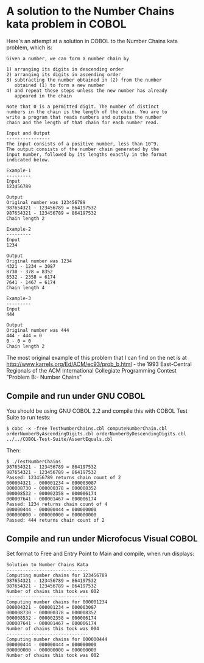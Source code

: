 # A solution to the Number Chains kata problem in COBOL

Here's an attempt at a solution in COBOL to the Number Chains kata problem, which is:

```
Given a number, we can form a number chain by

1) arranging its digits in descending order
2) arranging its digits in ascending order
3) subtracting the number obtained in (2) from the number
   obtained (1) to form a new number
4) and repeat these steps unless the new number has already
   appeared in the chain

Note that 0 is a permitted digit. The number of distinct
numbers in the chain is the length of the chain. You are to
write a program that reads numbers and outputs the number
chain and the length of that chain for each number read.

Input and Output
----------------
The input consists of a positive number, less than 10^9.
The output consists of the number chain generated by the
input number, followed by its lengths exactly in the format
indicated below.

Example-1
---------
Input
123456789

Output
Original number was 123456789
987654321 - 123456789 = 864197532
987654321 - 123456789 = 864197532
Chain length 2

Example-2
---------
Input
1234

Output
Original number was 1234
4321 - 1234 = 3087
8730 - 378 = 8352
8532 - 2358 = 6174
7641 - 1467 = 6174
Chain length 4

Example-3
---------
Input
444

Output
Original number was 444
444 - 444 = 0
0 - 0 = 0
Chain length 2
```

The most original example of this problem that I can find on the net is at http://www.karrels.org/Ed/ACM/ec93/prob_b.html - the 1993 East-Central Regionals of the ACM International Collegiate Programming Contest "Problem B:- Number Chains"

## Compile and run under GNU COBOL

You should be using GNU COBOL 2.2 and compile this with COBOL Test Suite to run tests:

```
$ cobc -x -free TestNumberChains.cbl computeNumberChain.cbl orderNumberByAscendingDigits.cbl orderNumberByDescendingDigits.cbl ../../COBOL-Test-Suite/AssertEquals.cbl 
```

Then:

```
$ ./TestNumberChains 
987654321 - 123456789 = 864197532
987654321 - 123456789 = 864197532
Passed: 123456789 returns chain count of 2
000004321 - 000001234 = 000003087
000008730 - 000000378 = 000008352
000008532 - 000002358 = 000006174
000007641 - 000001467 = 000006174
Passed: 1234 returns chain count of 4
000000444 - 000000444 = 000000000
000000000 - 000000000 = 000000000
Passed: 444 returns chain count of 2
```

## Compile and run under Microfocus Visual COBOL

Set format to Free and Entry Point to Main and compile, when run displays:

```
Solution to Number Chains Kata
------------------------------
Computing number chains for 123456789
987654321 - 123456789 = 864197532
987654321 - 123456789 = 864197532
Number of chains this took was 002
------------------------------
Computing number chains for 000001234
000004321 - 000001234 = 000003087
000008730 - 000000378 = 000008352
000008532 - 000002358 = 000006174
000007641 - 000001467 = 000006174
Number of chains this took was 004
------------------------------
Computing number chains for 000000444
000000444 - 000000444 = 000000000
000000000 - 000000000 = 000000000
Number of chains this took was 002
```
